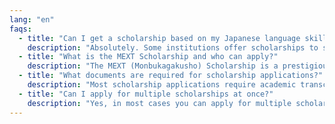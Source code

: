 ```yaml
---
lang: "en"
faqs:
  - title: "Can I get a scholarship based on my Japanese language skills?"
    description: "Absolutely. Some institutions offer scholarships to students who hold JLPT N4 or higher, as strong language skills show commitment and integration potential. We guide you on which universities or programs value JLPT scores and help you highlight this in your application."
  - title: "What is the MEXT Scholarship and who can apply?"
    description: "The MEXT (Monbukagakusho) Scholarship is a prestigious government-funded program that covers tuition, flights, and living expenses. It is open to students with strong academic backgrounds and leadership potential. We provide coaching for the MEXT exam, interview, and application process."
  - title: "What documents are required for scholarship applications?"
    description: "Most scholarship applications require academic transcripts, recommendation letters, a personal essay or statement of purpose, financial documents (for need-based), and proof of language proficiency (like JLPT or IELTS). We help you prepare each document to meet scholarship standards."
  - title: "Can I apply for multiple scholarships at once?"
    description: "Yes, in most cases you can apply for multiple scholarships, but you may only accept one major financial aid offer. We help you prioritize high-value scholarships and understand their terms so you don’t miss better opportunities while applying."
---
```


